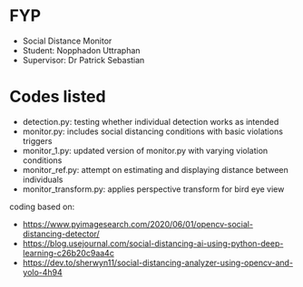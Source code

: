 # FYP
- Social Distance Monitor 
- Student: Nopphadon Uttraphan 
- Supervisor: Dr Patrick Sebastian

# Codes listed
- detection.py: testing whether individual detection works as intended
- monitor.py: includes social distancing conditions with basic violations triggers
- monitor_1.py: updated version of monitor.py with varying violation conditions
- monitor_ref.py: attempt on estimating and displaying distance between individuals
- monitor_transform.py: applies perspective transform for bird eye view

coding based on:
- https://www.pyimagesearch.com/2020/06/01/opencv-social-distancing-detector/ 
- https://blog.usejournal.com/social-distancing-ai-using-python-deep-learning-c26b20c9aa4c
- https://dev.to/sherwyn11/social-distancing-analyzer-using-opencv-and-yolo-4h94
